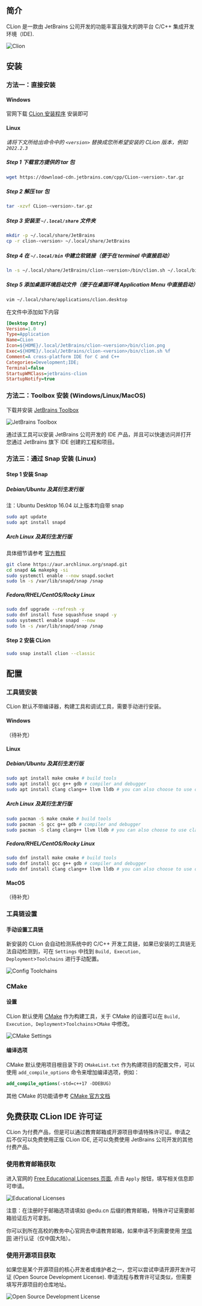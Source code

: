 ## 简介

CLion 是一款由 JetBrains 公司开发的功能丰富且强大的跨平台 C/C++ 集成开发环境（IDE).

![Clion](./images/clion.png)

## 安装

### 方法一：直接安装

#### Windows

官网下载 [CLion 安装程序](https://www.jetbrains.com/clion/download/#section=windows) 安装即可

#### Linux

*请将下文所给出命令中的 `<version>` 替换成您所希望安装的 CLion 版本，例如 `2022.2.3`*

##### Step 1 下载官方提供的 tar 包

```bash
wget https://download-cdn.jetbrains.com/cpp/CLion-<version>.tar.gz
```

##### Step 2 解压 tar 包

```bash
tar -xzvf CLion-<version>.tar.gz
```

##### Step 3 安装至 `~/.local/share` 文件夹

```bash
mkdir -p ~/.local/share/JetBrains
cp -r clion-<version> ~/.local/share/JetBrains
```

##### Step 4 在 `~/.local/bin` 中建立软链接（便于在 terminal 中直接启动）

```bash
ln -s ~/.local/share/JetBrains/clion-<version>/bin/clion.sh ~/.local/bin/clion
```

##### Step 5 添加桌面环境启动文件（便于在桌面环境 Application Menu 中直接启动）

```bash
vim ~/.local/share/applications/clion.desktop
```

在文件中添加如下内容

```ini
[Desktop Entry]
Version=1.0
Type=Application
Name=CLion
Icon=${HOME}/.local/JetBrains/clion-<version>/bin/clion.png
Exec=${HOME}/.local/JetBrains/clion-<version>/bin/clion.sh %f
Comment=A cross-platform IDE for C and C++
Categories=Development;IDE;
Terminal=false
StartupWMClass=jetbrains-clion
StartupNotify=true
```

### 方法二：Toolbox 安装 (Windows/Linux/MacOS)

下载并安装 [JetBrains Toolbox](https://www.jetbrains.com/toolbox-app/)

![JetBrains Toolbox](./images/clion-jetbrains-toolbox.png)

通过该工具可以安装 JetBrains 公司开发的 IDE 产品，并且可以快速访问并打开您通过 JetBrains 旗下 IDE 创建的工程和项目。

### 方法三：通过 Snap 安装 (Linux)

#### Step 1 安装 Snap

##### Debian/Ubuntu 及其衍生发行版

注：Ubuntu Desktop 16.04 以上版本均自带 snap

```bash
sudo apt update
sudo apt install snapd
```

##### Arch Linux 及其衍生发行版

具体细节请参考 [官方教程](https://snapcraft.io/docs/installing-snap-on-arch-linux)

```bash
git clone https://aur.archlinux.org/snapd.git
cd snapd && makepkg -si
sudo systemctl enable --now snapd.socket
sudo ln -s /var/lib/snapd/snap /snap
```

##### Fedora/RHEL/CentOS/Rocky Linux

```bash
sudo dnf upgrade --refresh -y
sudo dnf install fuse squashfuse snapd -y
sudo systemctl enable snapd --now
sudo ln -s /var/lib/snapd/snap /snap
```

#### Step 2 安装 CLion

```bash
sudo snap install clion --classic
```

## 配置

### 工具链安装

CLion 默认不带编译器，构建工具和调试工具，需要手动进行安装。

#### Windows

（待补充）

#### Linux

##### Debian/Ubuntu 及其衍生发行版

```bash
sudo apt install make cmake # build tools
sudo apt install gcc g++ gdb # compiler and debugger
sudo apt install clang clang++ llvm lldb # you can also choose to use clang toolchain
```

##### Arch Linux 及其衍生发行版

```bash
sudo pacman -S make cmake # build tools
sudo pacman -S gcc g++ gdb # compiler and debugger
sudo pacman -S clang clang++ llvm lldb # you can also choose to use clang toolchain
```

##### Fedora/RHEL/CentOS/Rocky Linux

```bash
sudo dnf install make cmake # build tools
sudo dnf install gcc g++ gdb # compiler and debugger
sudo dnf install clang clang++ llvm lldb # you can also choose to use clang toolchain
```

#### MacOS

（待补充）

### 工具链设置

#### 手动设置工具链

新安装的 CLion 会自动检测系统中的 C/C++ 开发工具链，如果已安装的工具链无法自动检测到，可在 `Settings` 中找到 `Build, Execution, Deployment`>`Toolchains` 进行手动配置。

![Config Toolchains](./images/clion-toolchain.png)

### CMake

#### 设置

CLion 默认使用 [CMake](https://cmake.org/) 作为构建工具，关于 CMake 的设置可以在 `Build, Execution, Deployment`>`Toolchains`>`CMake` 中修改。

![CMake Settings](./images/clion-cmake.png)

#### 编译选项

CMake 默认使用项目根目录下的 `CMakeList.txt` 作为构建项目的配置文件，可以使用 `add_compile_options` 命令来增加编译选项，例如：

```cmake
add_compile_options(-std=c++17 -DDEBUG)
```

其他 CMake 的功能请参考 [CMake 官方文档](https://cmake.org/documentation/)

## 免费获取 CLion IDE 许可证

CLion 为付费产品，但是可以通过教育邮箱或开源项目申请特殊许可证。申请之后不仅可以免费使用正版 CLion IDE, 还可以免费使用 JetBrains 公司开发的其他付费产品。

### 使用教育邮箱获取

进入官网的 [Free Educational Licenses 页面](https://www.jetbrains.com/community/education/#students), 点击 `Apply` 按钮，填写相关信息即可申请。

![Educational Licenses](./images/clion-edu.png)

注意：在注册时于邮箱选项请填如 @edu.cn 后缀的教育邮箱，特殊许可证需要邮箱验证后方可拿到。

你可以到所在高校的教务中心官网去申请教育邮箱，如果申请不到需要使用 [学信网](https://www.chsi.com.cn) 进行认证（仅中国大陆）。

### 使用开源项目获取

如果您是某个开源项目的核心开发者或维护者之一，您可以尝试申请开源开发许可证 (Open Source Development License). 申请流程与教育许可证类似，但需要填写开源项目的仓库地址。

![Open Source Development License](./images/clion-oss.png)
